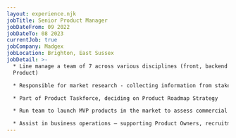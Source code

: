 ```yaml
---
layout: experience.njk
jobTitle: Senior Product Manager
jobDateFrom: 09 2022
jobDateTo: 08 2023
currentJob: true
jobCompany: Madgex
jobLocation: Brighton, East Sussex
jobDetail: >-
  * Line manage a team of 7 across various disciplines (front, backend &
  Product)

  * Responsible for market research - collecting information from stakeholders, clients, and competitors to inform the Product Roadmap 

  * Part of Product Taskforce, deciding on Product Roadmap Strategy

  * Run team to launch MVP products in the market to assess commercial opportunity in new areas

  * Assist in business operations – supporting Product Owners, recruitment. training and education
---
```

